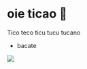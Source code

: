 # oie ticao 🖤

Tico teco ticu tucu tucano 

- bacate

 ![](https://media.tenor.com/i7llTDaTPtUAAAAC/naruto.gif)
